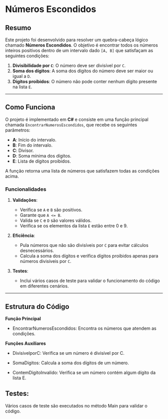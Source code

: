 # Números Escondidos

## Resumo
Este projeto foi desenvolvido para resolver um quebra-cabeça lógico chamado **Números Escondidos**. O objetivo é encontrar todos os números inteiros positivos dentro de um intervalo dado `[A, B]` que satisfaçam as seguintes condições:

1. **Divisibilidade por `C`**: O número deve ser divisível por `C`.
2. **Soma dos dígitos**: A soma dos dígitos do número deve ser maior ou igual a `D`.
3. **Dígitos proibidos**: O número não pode conter nenhum dígito presente na lista `E`.

---

## Como Funciona

O projeto é implementado em **C#** e consiste em uma função principal chamada `EncontrarNumerosEscondidos`, que recebe os seguintes parâmetros:

- **A**: Início do intervalo.
- **B**: Fim do intervalo.
- **C**: Divisor.
- **D**: Soma mínima dos dígitos.
- **E**: Lista de dígitos proibidos.

A função retorna uma lista de números que satisfazem todas as condições acima.

### Funcionalidades

1. **Validações**:
   - Verifica se `A` e `B` são positivos.
   - Garante que `A <= B`.
   - Valida se `C` e `D` são valores válidos.
   - Verifica se os elementos da lista `E` estão entre 0 e 9.

2. **Eficiência**:
   - Pula números que não são divisíveis por `C` para evitar cálculos desnecessários.
   - Calcula a soma dos dígitos e verifica dígitos proibidos apenas para números divisíveis por `C`.

3. **Testes**:
   - Inclui vários casos de teste para validar o funcionamento do código em diferentes cenários.

---
## Estrutura do Código


**Função Principal**


* EncontrarNumerosEscondidos: Encontra os números que atendem as condições.



**Funções Auxiliares**


* DivisivelporC: Verifica se um número é divisível por C.

* SomaDigitos: Calcula a soma dos dígitos de um número.

* ContemDigitoInvalido: Verifica se um número contém algum dígito da lista E.

## Testes:

Vários casos de teste são executados no método Main para validar o código.
